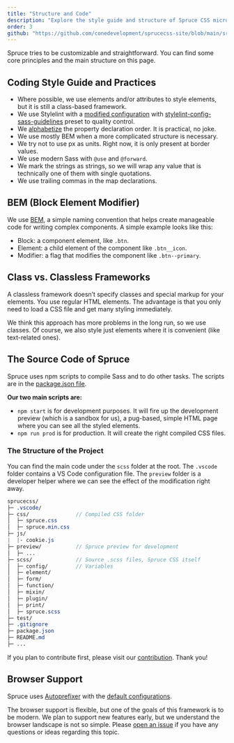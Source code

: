 ```yaml
---
title: "Structure and Code"
description: "Explore the style guide and structure of Spruce CSS micro-framework. You can find some core principles and the main structure on this page."
order: 3
github: "https://github.com/conedevelopment/sprucecss-site/blob/main/src/docs/getting-started/structure-and-code.mdx"
---
```


<p class="lead">Spruce tries to be customizable and straightforward. You can find some core principles and the main structure on this page.</p>

## Coding Style Guide and Practices

- Where possible, we use elements and/or attributes to style elements, but it is still a class-based framework.
- We use Stylelint with a [modified configuration](https://github.com/conedevelopment/sprucecss/blob/main/.stylelintrc.json) with [stylelint-config-sass-guidelines](https://www.npmjs.com/package/stylelint-config-sass-guidelines) preset to quality control.
- We [alphabetize](https://jerrylowm.medium.com/alphabetize-your-css-properties-for-crying-out-loud-780eb1852153) the property declaration order. It is practical, no joke.
- We use mostly BEM when a more complicated structure is necessary.
- We try not to use px as units. Right now, it is only present at border values.
- We use modern Sass with `@use` and `@forward`.
- We mark the strings as strings, so we will wrap any value that is technically one of them with single quotations.
- We use trailing commas in the map declarations.

## BEM (Block Element Modifier)

We use [BEM](https://getbem.com/naming/), a simple naming convention that helps create manageable code for writing complex components. A simple example looks like this:

- Block: a component element, like `.btn`.
- Element: a child element of the component like `.btn__icon`.
- Modifier: a flag that modifies the component like `.btn--primary`.

## Class vs. Classless Frameworks

A classless framework doesn’t specify classes and special markup for your elements. You use regular HTML elements. The advantage is that you only need to load a CSS file and get many styling immediately.

We think this approach has more problems in the long run, so we use classes. Of course, we also style just elements where it is convenient (like text-related ones).

## The Source Code of Spruce

Spruce uses npm scripts to compile Sass and to do other tasks. The scripts are in the [package.json file](https://github.com/conedevelopment/sprucecss/blob/main/package.json).

**Our two main scripts are:**

- `npm start` is for development purposes. It will fire up the development preview (which is a sandbox for us), a pug-based, simple HTML page where you can see all the styled elements.
- `npm run prod` is for production. It will create the right compiled CSS files.

### The Structure of the Project

You can find the main code under the `scss` folder at the root. The `.vscode` folder contains a VS Code configuration file. The `preview` folder is a developer helper where we can see the effect of the modification right away.

```scss
sprucecss/
├─ .vscode/
├─ css/               // Compiled CSS folder
│  ├─ spruce.css
│  ├─ spruce.min.css
├─ js/
|  |- cookie.js
├─ preview/           // Spruce preview for development
│  ├─ ...
├─ scss/              // Source .scss files, Spruce CSS itself
│  ├─ config/         // Variables
│  ├─ element/
│  ├─ form/
│  ├─ function/
│  ├─ mixin/
│  ├─ plugin/
│  ├─ print/
│  ├─ spruce.scss
├─ test/
├─ .gitignore
├─ package.json
├─ README.md
├─ ...
```

If you plan to contribute first, please visit our [contribution](/docs/getting-started/contribution/). Thank you!

## Browser Support

Spruce uses [Autoprefixer](https://github.com/postcss/autoprefixer) with the [default configurations](https://github.com/browserslist/browserslist#best-practices).

The browser support is flexible, but one of the goals of this framework is to be modern. We plan to support new features early, but we understand the browser landscape is not so simple. Please [open an issue](https://github.com/conedevelopment/sprucecss/issues/new) if you have any questions or ideas regarding this topic.
